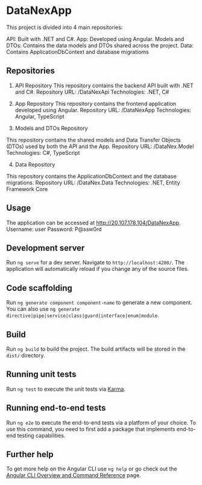 # DataNexApp

This project is divided into 4 main repositories:

API: Built with .NET and C#.
App: Developed using Angular.
Models and DTOs: Contains the data models and DTOs shared across the project.
Data: Contains ApplicationDbContext and database migratioms

## Repositories
1. API Repository
This repository contains the backend API built with .NET and C#.
Repository URL: /DataNexApi
Technologies: .NET, C#

2. App Repository
This repository contains the frontend application developed using Angular.
Repository URL: /DataNexApp
Technologies: Angular, TypeScript

3. Models and DTOs Repository

This repository contains the shared models and Data Transfer Objects (DTOs) used by both the API and the App.
Repository URL: /DataNex.Model
Technologies: C#, TypeScript

4. Data Repository

This repository contains the ApplicationDbContext and the database migrations.
Repository URL: /DataNex.Data
Technologies: .NET, Entity Framework Core

## Usage
The application can be accessed at http://20.107.178.104/DataNexApp.
Username: user
Password: P@ssw0rd

## Development server

Run `ng serve` for a dev server. Navigate to `http://localhost:4200/`. The application will automatically reload if you change any of the source files.

## Code scaffolding

Run `ng generate component component-name` to generate a new component. You can also use `ng generate directive|pipe|service|class|guard|interface|enum|module`.

## Build

Run `ng build` to build the project. The build artifacts will be stored in the `dist/` directory.

## Running unit tests

Run `ng test` to execute the unit tests via [Karma](https://karma-runner.github.io).

## Running end-to-end tests

Run `ng e2e` to execute the end-to-end tests via a platform of your choice. To use this command, you need to first add a package that implements end-to-end testing capabilities.

## Further help

To get more help on the Angular CLI use `ng help` or go check out the [Angular CLI Overview and Command Reference](https://angular.io/cli) page.
